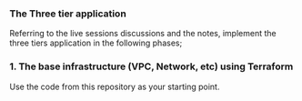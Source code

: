 ### The Three tier application

Referring to the live sessions discussions and the notes, implement the three tiers application in the following phases;

### 1.  The base infrastructure (VPC, Network, etc) using Terraform
Use the code from this repository as your starting point.

